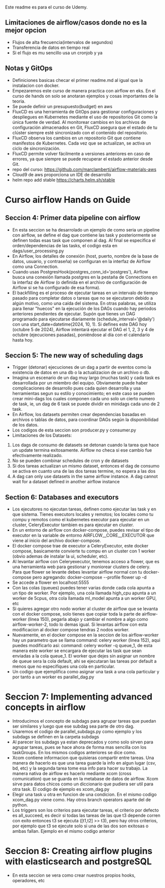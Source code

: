 Este readme es para el curso de Udemy.
## Limitaciones de airflow/casos donde no es la mejor opcion
- Flujos de alta frecuencia(intervalos de segundos)
- Transferencia de datos en tiempo real
- Si el flujo es mu sencillo usa un cronjob y ya
## Notas y GitOps
- Definiciones basicas checar el primer readme.md al igual que la instalacion con docker.
- Empezaremos este curso de manera practica con airflow en eks. En el curso de hands on solo se anotaran ejemplos y cosas importantes de la teoria.
- Se puede definir un presupuesto(budget) en aws
- FluxCD es una herramienta de GitOps para gestionar configuraciones y despliegues en Kubernetes mediante el uso de repositorios Git como la única fuente de verdad. Al monitorear cambios en los archivos de configuración almacenados en Git, FluxCD asegura que el estado de tu clúster siempre esté sincronizado con el contenido del repositorio.
- FluxCD observa los cambios en un repositorio Git que contiene manifestos de Kubernetes. Cada vez que se actualizan, se activa un ciclo de sincronización.
- FluxCD permite volver fácilmente a versiones anteriores en caso de errores, ya que siempre se puede recuperar el estado anterior desde Git.
- repo del curso: https://github.com/marclamberti/airflow-materials-aws
- Cloud9 de aws proporciona un IDE de desarrollo
- helm repo add stable https://charts.helm.sh/stable
# Curso airflow Hands on Guide
## Seccion 4: Primer data pipeline con airflow
- En esta seccion se ha desarrolado un ejemplo de como seria un pipeline con airflow, se define el dag que contiene las task y posteriormente se definen todas esas task que componen al dag. Al final se especifica el orden/dependencias de las tasks, el codigo esta en dags/user_processing.py
- En Airflow, los detalles de conexión (host, puerto, nombre de la base de datos, usuario, y contraseña) se configuran en la interfaz de Airflow como una Connection.
- Cuando usas PostgresHook(postgres_conn_id='postgres'), Airflow busca una conexión llamada postgres en la pestaña de Connections en la interfaz de Airflow (o definida en el archivo de configuración de Airflow si se ha configurado de esa forma).
- El backfilling es el proceso de ejecutar tareas en un intervalo de tiempo pasado para completar datos o tareas que no se ejecutaron debido a algún motivo, como una caída del sistema. En otras palabras, se utiliza para llenar "huecos" en la ejecución de los DAGs cuando hay periodos anteriores pendientes de ejecutar. Supón que tienes un DAG programado para ejecutarse diariamente (schedule_interval='@daily') con una start_date=datetime(2024, 10, 1). Si defines este DAG hoy (octubre 5 de 2024), Airflow intentará ejecutar el DAG el 1, 2, 3 y 4 de octubre (ejecuciones pasadas), poniéndose al día con el calendario hasta hoy.
## Seccion 5: The new way of scheduling dags
- Trigger (detonar) ejecuciones de un dag a partir de eventos como la existencia de datos en una db o la actualizacion de un archivo o db.
- Imagina un escenario de un dag muy largo (muchas task) y cada task es desarrollada por un miembro del equipo. Obviamente puede haber complicaciones de desarrollo pues cada quien desarrolla y usa herramientas segun su estilo y conocimiento; en este caso se pueden crear mini-dags los cuales componen cada uno solo un cierto numero de task, ie, un dag de 6 task se puede dividir en minidags cada uno de 2 task.
- En Airflow, los datasets permiten crear dependencias basadas en archivos o tablas de datos, para coordinar DAGs según la disponibilidad de los datos.
- Los codigos de esta seccion son producer.py y consumer.py
- Limitaciones de los Datasets:
1) Los dags de consumo de datasets se detonan cuando la tarea que hace un update termina exitosamente. Airflow no checa si ese cambio fue efectivamente realizado.
2) No se pueden combinar schedules de cron y de datasets
3) Si dos tareas actualizan un mismo dataset, entonces el dag de consumo se activa en cuanto una de las dos tareas termine, no espera a las dos
4) A dag can only use datasets in the same airflow instance. A dag cannot wait for a dataset defined in another airflow instance
## Section 6: Databases and executors
- Los ejecutores no ejecutan tareas, definen como ejecutar las task y en que sistema. Tienes executors locales y remotos; los locales como tu compu y remotos como el kubernetes executor para ejecutar en un cluster, CeleryExecutor tambien es para ejecutar en cluster. 
- En un entorno de airflow con docker-compose, puedes revisar el tipo de executor en la variable de entorno AIRFLOW__CORE__EXECUTOR que viene al inicio del archivo docker-compose.
- El docker compose trae de executor a CeleryExecutor, este docker compose, basicamente convierte tu compu en un cluster con 1 worker (obvio ademas de instalar la ui, scheduler, etc).
- Al levantar airflow con Celeryexecutor, tenemos acceso a flower, que es una herramienta web para gestionar y moniorear clusters de celery. Para que flower se levante debes levantar airflow normal con tu docker-compose pero agregando: docker-compose --profile flower up -d
- Se accede a flower en localhost:5555
- Con las colas (queues) puedes tener varias donde cada cola apunta a un tipo de worker. Por ejemplo, una cola llamada high_cpu apunta a un worker de 5cpus, otra cola llamada ml_model apunta a un worker GPU, etc
- Si quieres agregar otro nodo worker al cluster de airflow que se levanta con el docker compose, solo tienes que copiar toda la parte de airflow-worker (linea 150), pegarla abajo y cambiar el nombre a algo como airflow-worker-2, todo lo demas igual. Si levantas airflow con esta modificacion al docker compose tendras 2 nodos worker.
- Nuevamente, en el docker compose en la seccion de los airflow-worker hay un parametro que se llama command: celery worker (linea 152), aqui puedes modificarlo asi: 
command: celery worker -q queue_1, de esta manera este worker se encargara de ejecutar las task que sean enviadas a la cola queue_1. El worker que dejes sin asignar un nombre de queue sera la cola default, ahi se ejecutaran las tareas por default a menos que no especifiques una cola en particular.
- Un codigo que ejemplifica como asignar una task a una cola particular y por tanto a un worker es parallel_dag.py
# Seccion 7: Implementing advanced concepts in airflow
- Introducimos el concepto de subdags para agrupar tareas que puedan ser similares y luego que ese subdag sea parte de otro dag.
- Usaremos el codigo de parallel_subdags.py como ejemplo y los subdags se definen en la carpeta subdags
- Al parecer los subdags ya estan deprecados y como solo sirven para agrupar tareas, pues se hace ahora de forma mas sencilla con los taskGroups. En los mismos codigos anteriores se dice como.
- Xcom contiene informacion que quisieras compartir entre tareas. Una manera de hacerlo es que una tarea guarde la info en algun lugar (csv, bd, etc) y la segunda tarea tome esa info para hacer su trabajo. La manera nativa de airflow es hacerlo mediante xcom (cross comunication) que se guarda en la metabase de datos de airflow. Xcom sirve para datos chicos como un diccionario que pudiera ser util para otra task. El codigo de ejemplo es xcom_dag.py
- Elegir una task u otra en funcion de una condicion. En el mismo codigo xcom_dag.py viene como. Hay otros branch operators aparte del de python.
- Los triggers son los criterios para ejecutar tareas, el criterio por defecto es all_succeed, es decir si todas las tareas de las que t3 depende corren con exito entonces t3 se ejecuta 
([t1,t2] >> t3), pero hay otros criterios, por ejemplo que t3 se ejecute solo si una de las dos son exitosas o ambas fallan. Ejemplo en el mismo codigo anterior
# Seccion 8: Creating airflow plugins with elasticsearch and postgreSQL
- En esta seccion se vera como crear nuestros propios hooks, operadores, etc 